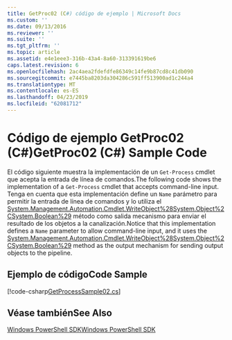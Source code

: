 ```yaml
---
title: GetProc02 (C#) código de ejemplo | Microsoft Docs
ms.custom: ''
ms.date: 09/13/2016
ms.reviewer: ''
ms.suite: ''
ms.tgt_pltfrm: ''
ms.topic: article
ms.assetid: e4e1eee3-316b-43a4-8a60-313391619be6
caps.latest.revision: 6
ms.openlocfilehash: 2ac4aea2fdefdfe86349c14fe9b87cd8c41db090
ms.sourcegitcommit: e7445ba8203da304286c591ff513900ad1c244a4
ms.translationtype: MT
ms.contentlocale: es-ES
ms.lasthandoff: 04/23/2019
ms.locfileid: "62081712"
---
```

# <a name="getproc02-c-sample-code"></a><span data-ttu-id="37a52-102">Código de ejemplo GetProc02 (C#)</span><span class="sxs-lookup"><span data-stu-id="37a52-102">GetProc02 (C#) Sample Code</span></span>

<span data-ttu-id="37a52-103">El código siguiente muestra la implementación de un `Get-Process` cmdlet que acepta la entrada de línea de comandos.</span><span class="sxs-lookup"><span data-stu-id="37a52-103">The following code shows the implementation of a `Get-Process` cmdlet that accepts command-line input.</span></span> <span data-ttu-id="37a52-104">Tenga en cuenta que esta implementación define un `Name` parámetro para permitir la entrada de línea de comandos y lo utiliza el [System.Management.Automation.Cmdlet.WriteObject%28System.Object%2CSystem.Boolean%29](/dotnet/api/System.Management.Automation.Cmdlet.WriteObject%28System.Object%2CSystem.Boolean%29) método como salida mecanismo para enviar el resultado de los objetos a la canalización.</span><span class="sxs-lookup"><span data-stu-id="37a52-104">Notice that this implementation defines a `Name` parameter to allow command-line input, and it uses the [System.Management.Automation.Cmdlet.WriteObject%28System.Object%2CSystem.Boolean%29](/dotnet/api/System.Management.Automation.Cmdlet.WriteObject%28System.Object%2CSystem.Boolean%29) method as the output mechanism for sending output objects to the pipeline.</span></span>

## <a name="code-sample"></a><span data-ttu-id="37a52-105">Ejemplo de código</span><span class="sxs-lookup"><span data-stu-id="37a52-105">Code Sample</span></span>

[!code-csharp[GetProcessSample02.cs](../../powershell-sdk-samples/SDK-2.0/csharp/GetProcessSample02/GetProcessSample02.cs#L11-L76 "GetProcessSample02.cs")]

## <a name="see-also"></a><span data-ttu-id="37a52-106">Véase también</span><span class="sxs-lookup"><span data-stu-id="37a52-106">See Also</span></span>

[<span data-ttu-id="37a52-107">Windows PowerShell SDK</span><span class="sxs-lookup"><span data-stu-id="37a52-107">Windows PowerShell SDK</span></span>](../windows-powershell-reference.md)